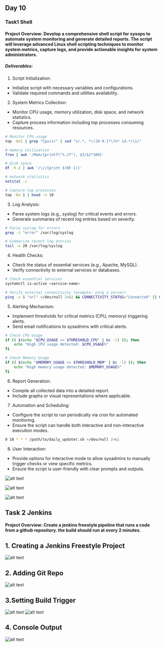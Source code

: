 ## Day 10
### Task1 Shell

#### Project Overview: Develop a comprehensive shell script for sysops to automate system monitoring and generate detailed reports. The script will leverage advanced Linux shell scripting techniques to monitor system metrics, capture logs, and provide actionable insights for system administrators.

##### Deliverables:
1. Script Initialization:
- Initialize script with necessary variables and configurations.
- Validate required commands and utilities availability.

2. System Metrics Collection:
- Monitor CPU usage, memory utilization, disk space, and network statistics.
- Capture process information including top processes consuming resources.
```bash
# Monitor CPU usage
top -bn1 | grep "Cpu(s)" | sed "s/.*, *\([0-9.]*\)%* id.*/\1/"

# memory utilization
free | awk '/Mem/{printf("%.2f"), $3/$2*100}'

# disk space
df -h / | awk '/\//{print $(NF-1)}'

# network statistics
netstat -i

# Capture top processes
top -bn 1 | head -n 10
```


3. Log Analysis:
- Parse system logs (e.g., syslog) for critical events and errors.
- Generate summaries of recent log entries based on severity.

```bash
# Parse syslog for errors
grep -i "error" /var/log/syslog

# Summarize recent log entries
tail -n 20 /var/log/syslog
```

4. Health Checks:
- Check the status of essential services (e.g., Apache, MySQL).
-  Verify connectivity to external services or databases.
```bash
# Check essential services
systemctl is-active <service-name>

# Verify external connectivity (example: ping a server)
ping -c 1 "url" >/dev/null 2>&1 && CONNECTIVITY_STATUS="Connected" || CONNECTIVITY_STATUS="Disconnected"
```
5. Alerting Mechanism:
- Implement thresholds for critical metrics (CPU, memory) triggering alerts.
- Send email notifications to sysadmins with critical alerts.

```bash
# Check CPU Usage
if (( $(echo "$CPU_USAGE >= $THRESHOLD_CPU" | bc -l) )); then
    echo "High CPU usage detected: $CPU_USAGE%"
fi

# Check Memory Usage
if (( $(echo "$MEMORY_USAGE >= $THRESHOLD_MEM" | bc -l) )); then
    echo "High memory usage detected: $MEMORY_USAGE%" 
fi

```

6. Report Generation:
- Compile all collected data into a detailed report.
- Include graphs or visual representations where applicable.

7. Automation and Scheduling:
- Configure the script to run periodically via cron for automated monitoring.
- Ensure the script can handle both interactive and non-interactive execution modes.

```bash
0 18 * * * /path/to/daily_updater.sh >/dev/null 2>&1
```

8. User Interaction:
- Provide options for interactive mode to allow sysadmins to manually trigger checks or view specific metrics.
- Ensure the script is user-friendly with clear prompts and outputs.

![alt text](1.png)

![alt text](2.png)

![alt text](3.png)

## Task 2 Jenkins
#### Project Overview: Create a jenkins freestyle pipeline that runs a code from a github repository. the build should run at every 2 minutes.

## 1. Creating a Jenkins Freestyle Project

![alt text](10.png)

## 2. Adding Git Repo

![alt text](11.png)

## 3.Setting Build Trigger

![alt text](12.png)
![alt text](13.png)

## 4. Console Output

![alt text](14.png)